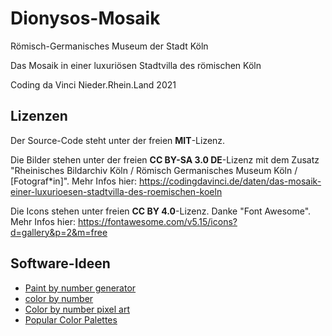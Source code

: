 # Dionysos-Mosaik

Römisch-Germanisches Museum der Stadt Köln

Das Mosaik in einer luxuriösen Stadtvilla des römischen Köln

Coding da Vinci Nieder.Rhein.Land 2021

## Lizenzen

Der Source-Code steht unter der freien **MIT**-Lizenz.

Die Bilder stehen unter der freien **CC BY-SA 3.0 DE**-Lizenz mit dem Zusatz "Rheinisches Bildarchiv Köln / Römisch Germanisches Museum Köln / [Fotograf*in]".
Mehr Infos hier: https://codingdavinci.de/daten/das-mosaik-einer-luxurioesen-stadtvilla-des-roemischen-koeln

Die Icons stehen unter freien **CC BY 4.0**-Lizenz. Danke "Font Awesome".
Mehr Infos hier: https://fontawesome.com/v5.15/icons?d=gallery&p=2&m=free

## Software-Ideen

- [Paint by number generator](https://drake7707.github.io/paintbynumbersgenerator/index.html)
- [color by number](https://jsfiddle.net/shockey8oz/v54dqtgd/)
- [Color by number pixel art](https://codepen.io/mathhulk/pen/VwaXOXR)
- [Popular Color Palettes](https://www.color-hex.com/color-palettes/popular.php)
